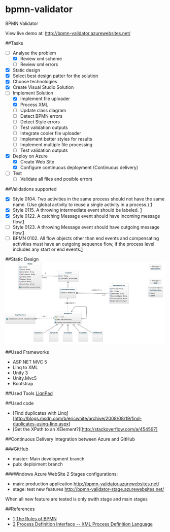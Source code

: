 bpmn-validator
==============

BPMN Validator

View live demo at: http://bpmn-validator.azurewebsites.net/

##Tasks
- [ ] Analyse the problem
    - [X] Review xml scheme
    - [ ] Review xml errors
- [X] Static design
- [X] Select best design patter for the solution
- [X] Choose technologies
- [X] Create Visual Studio Solution
- [ ] Implement Solution
    - [X] Implement file uploader
    - [X] Process XML
    - [ ] Update class diagram
    - [ ] Detect BPMN errors
    - [ ] Detect Style errors
    - [ ] Test validation outputs
    - [ ] Integrate cooler file uploader
    - [ ] Implement better styles for results
    - [ ] Implement multiple file processing
    - [ ] Test validation outputs
- [X] Deploy on Azure
    - [X] Create Web Site
    - [X] Configure continuous deployment (Continuous delivery)
- [ ] Test
    - [ ] Validate all files and posible errors

##Validations supported
- [X] Style 0104.  Two activities in the same process should not have the same name.  (Use global activity to reuse a single activity in a process.) [1][1]
- [X] Style 0115.  A throwing intermediate event should be labeled. [1][1]
- [X] Style 0122.  A catching Message event should have incoming message flow.[1][1]
- [ ] Style 0123.  A throwing Message event should have outgoing message flow.[1][1]
- [ ] BPMN 0102.  All flow objects other than end events and compensating activities must have an outgoing sequence flow, if the process level includes any start or end events.[1][1]

##Static Design
![Class Diagram](./diagrams/uml_class_diagram.jpg)

##Used Frameworks
- ASP.NET MVC 5
- Linq to XML
- Unity 3
- Unity.Mvc5
- Bootstrap

##Used Tools
[LiqnPad](http://www.linqpad.net/)

##Used code
- [Find duplicates with Linq][http://blogs.msdn.com/b/ericwhite/archive/2008/08/19/find-duplicates-using-linq.aspx]
- [Get the XPath to an XElement?][http://stackoverflow.com/a/454597]

##Continuous Delivery
Integration between Azure and GitHub

###GitHub
- master: Main development branch
- pub: deploiment branch

###Windows Azure WebSite
2 Stages configurations:
- main: production application http://bpmn-validator.azurewebsites.net/ 
- stage: test new features http://bpmn-validator-stage.azurewebsites.net/

When all new feature are tested is only swith stage and main stages

##References
- [1] [The Rules of BPMN][1]
- [2] [Process Definition Interface -- XML Process Definition Language][3]

[1]:http://brsilver.com/the-rules-of-bpmn/
[2]:http://wiki.bizagi.com/en/index.php?title=Intermediate_Event#Intermediate_Events
[3]:http://www.xpdl.org/standards/xpdl-2.1/WFMC-TC-1025-Oct-03-08-2-1.pdf